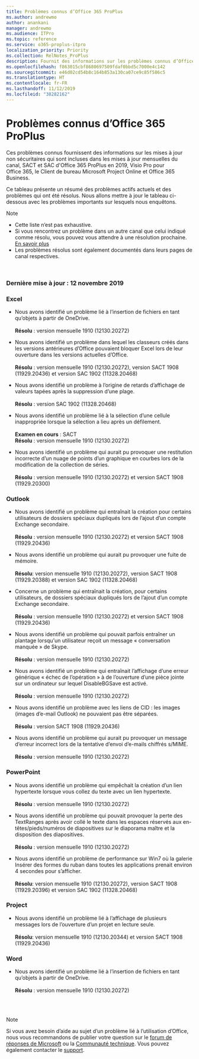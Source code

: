 ```yaml
---
title: Problèmes connus d’Office 365 ProPlus
ms.author: andrewmo
author: anankani
manager: andrewmo
ms.audience: ITPro
ms.topic: reference
ms.service: o365-proplus-itpro
localization_priority: Priority
ms.collection: RelNotes_ProPlus
description: Fournit des informations sur les problèmes connus d’Office 365 ProPlus
ms.openlocfilehash: f863015cbf8680697509fdaf0bbd5c7000e4c142
ms.sourcegitcommit: e46d02cd54b8c164b853a130ca07ce9c85f586c5
ms.translationtype: HT
ms.contentlocale: fr-FR
ms.lasthandoff: 11/12/2019
ms.locfileid: "38282162"
---
```

# <a name="office-365-proplus-known-issues"></a>Problèmes connus d’Office 365 ProPlus

Ces problèmes connus fournissent des informations sur les mises à jour non sécuritaires qui sont incluses dans les mises à jour mensuelles du canal, SACT et SAC d'Office 365 ProPlus en 2019, Visio Pro pour Office 365, le Client de bureau Microsoft Project Online et Office 365 Business.

Ce tableau présente un résumé des problèmes actifs actuels et des problèmes qui ont été résolus.  Nous allons mettre à jour le tableau ci-dessous avec les problèmes importants sur lesquels nous enquêtons.

> [!NOTE]
>- Cette liste n’est pas exhaustive.
>- Si vous rencontrez un problème dans un autre canal que celui indiqué comme résolu, vous pouvez vous attendre à une résolution prochaine. [En savoir plus](https://docs.microsoft.com/fr-FR/DeployOffice/overview-of-update-channels-for-office-365-proplus#BKMK_SAC)
>- Les problèmes résolus sont également documentés dans leurs pages de canal respectives.

<br>

### <a name="last-updated-november-12-2019"></a>Dernière mise à jour : 12 novembre 2019

### <a name="excel"></a>Excel

- Nous avons identifié un problème lié à l’insertion de fichiers en tant qu’objets à partir de OneDrive.<br><br> **Résolu** : version mensuelle 1910 (12130.20272)

- Nous avons identifié un problème dans lequel les classeurs créés dans les versions antérieures d’Office pouvaient bloquer Excel lors de leur ouverture dans les versions actuelles d’Office.<br><br>
**Résolu** : version mensuelle 1910 (12130.20272), version SACT 1908 (11929.20436) et version SAC 1902 (11328.20468)

- Nous avons identifié un problème à l’origine de retards d’affichage de valeurs tapées après la suppression d’une plage.<br><br>
**Résolu** : version SAC 1902 (11328.20468)

- Nous avons identifié un problème lié à la sélection d’une cellule inappropriée lorsque la sélection a lieu après un défilement.<br><br>
**Examen en cours** : SACT <br>**Résolu** : version mensuelle 1910 (12130.20272)

- Nous avons identifié un problème qui aurait pu provoquer une restitution incorrecte d’un nuage de points d’un graphique en courbes lors de la modification de la collection de séries.<br><br>
**Résolu** : version mensuelle 1910 (12130.20272) et version SACT 1908 (11929.20300)

### <a name="outlook"></a>Outlook

- Nous avons identifié un problème qui entraînait la création pour certains utilisateurs de dossiers spéciaux dupliqués lors de l’ajout d’un compte Exchange secondaire.<br><br>
**Résolu** : version mensuelle 1910 (12130.20272) et version SACT 1908 (11929.20436)

- Nous avons identifié un problème qui aurait pu provoquer une fuite de mémoire. <br><br>
**Résolu**: version mensuelle 1910 (12130.20272), version SACT 1908 (11929.20388) et version SAC 1902 (11328.20468)

- Concerne un problème qui entraînait la création, pour certains utilisateurs, de dossiers spéciaux dupliqués lors de l’ajout d’un compte Exchange secondaire.<br><br>
**Résolu** : version mensuelle 1910 (12130.20272) et version SACT 1908 (11929.20436)

- Nous avons identifié un problème qui pouvait parfois entraîner un plantage lorsqu'un utilisateur reçoit un message « conversation manquée » de Skype.<br><br>
**Résolu** : version mensuelle 1910 (12130.20272)

- Nous avons identifié un problème qui entraînait l’affichage d’une erreur générique « échec de l’opération » à de l’ouverture d’une pièce jointe sur un ordinateur sur lequel DisableBGSave est activé.<br><br>
**Résolu** : version mensuelle 1910 (12130.20272)

- Nous avons identifié un problème avec les liens de CID : les images (images d’e-mail Outlook) ne pouvaient pas être séparées.<br><br>
**Résolu** : version SACT 1908 (11929.20436)

- Nous avons identifié un problème qui aurait pu provoquer un message d’erreur incorrect lors de la tentative d’envoi d’e-mails chiffrés s/MIME.<br><br>**Résolu** : version mensuelle 1910 (12130.20272)

### <a name="powerpoint"></a>PowerPoint

- Nous avons identifié un problème qui empêchait la création d’un lien hypertexte lorsque vous collez du texte avec un lien hypertexte. <br><br>**Résolu** : version mensuelle 1910 (12130.20272)

- Nous avons identifié un problème qui pouvait provoquer la perte des TextRanges après avoir collé le texte dans les espaces réservés aux en-têtes/pieds/numéros de diapositives sur le diaporama maître et la disposition des diapositives. <br><br>**Résolu** : version mensuelle 1910 (12130.20272)

- Nous avons identifié un problème de performance sur Win7 où la galerie Insérer des formes du ruban dans toutes les applications prenait environ 4 secondes pour s’afficher.<br>
<br>**Résolu**: version mensuelle 1910 (12130.20272), version SACT 1908 (11929.20396) et version SAC 1902 (11328.20468)

### <a name="project"></a>Project

- Nous avons identifié un problème lié à l’affichage de plusieurs messages lors de l’ouverture d’un projet en lecture seule.<br><br>
**Résolu**: version mensuelle 1910 (12130.20344) et version SACT 1908 (11929.20436)

### <a name="word"></a>Word
- Nous avons identifié un problème lié à l’insertion de fichiers en tant qu’objets à partir de OneDrive.<br><br> **Résolu** : version mensuelle 1910 (12130.20272)



<br>
<br>

> [!NOTE]
> Si vous avez besoin d’aide au sujet d’un problème lié à l’utilisation d’Office, nous vous recommandons de publier votre question sur le [forum de réponses de Microsoft](https://answers.microsoft.com/) ou la [Communauté technique](https://techcommunity.microsoft.com/). Vous pouvez également contacter le [support](https://support.microsoft.com/contactus).
